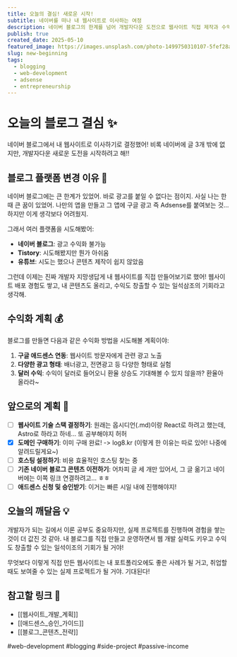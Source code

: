 ```yaml
---
title: 오늘의 결심! 새로운 시작!
subtitle: 네이버를 떠나 내 웹사이트로 이사하는 여정
description: 네이버 블로그의 한계를 넘어 개발자다운 도전으로 웹사이트 직접 제작과 수익 창출까지 블로그 여정 시작기
publish: true
created_date: 2025-05-10
featured_image: https://images.unsplash.com/photo-1499750310107-5fef28a66643
slug: new-beginning
tags:
  - blogging
  - web-development
  - adsense
  - entrepreneurship
---
```


# 오늘의 블로그 결심 ✨

네이버 블로그에서 내 웹사이트로 이사하기로 결정했어! 비록 네이버에 글 3개 밖에 없지만, 개발자다운 새로운 도전을 시작하려고 해!!

## 블로그 플랫폼 변경 이유 📝

네이버 블로그에는 큰 한계가 있었어. 바로 광고를 붙일 수 없다는 점이지. 사실 나는 한때 큰 꿈이 있었어. 나만의 앱을 만들고 그 앱에 구글 광고 즉 Adsense를 붙여보는 것... 하지만 이게 생각보다 어려웠지.

그래서 여러 플랫폼을 시도해봤어:
- **네이버 블로그**: 광고 수익화 불가능
- **Tistory**: 시도해봤지만 뭔가 아쉬움
- **유튜브**: 시도는 했으나 콘텐츠 제작이 쉽지 않았음

그런데 이제는 진짜 개발자 지망생답게 내 웹사이트를 직접 만들어보기로 했어! 웹사이트 배포 경험도 쌓고, 내 콘텐츠도 올리고, 수익도 창출할 수 있는 일석삼조의 기회라고 생각해.

## 수익화 계획 💰

블로그를 만들면 다음과 같은 수익화 방법을 시도해볼 계획이야:

1. **구글 애드센스 연동**: 웹사이트 방문자에게 관련 광고 노출
2. **다양한 광고 형태**: 배너광고, 전면광고 등 다양한 형태로 실험
3. **달러 수익**: 수익이 달러로 들어오니 환율 상승도 기대해볼 수 있지 않을까? 환율아 올라라~

## 앞으로의 계획 📝

- [ ] **웹사이트 기술 스택 결정하기**: 원래는 옵시디언(.md)이랑 React로 하려고 했는데, Astro로 하라고 하네... 또 공부해야지 허허
- [x] **도메인 구매하기**: 이미 구매 완료! -> log8.kr (이렇게 한 이유는 따로 있어! 나중에 알려드릴게요~)
- [ ] **호스팅 설정하기**: 비용 효율적인 호스팅 찾는 중
- [ ] **기존 네이버 블로그 콘텐츠 이전하기**: 어차피 글 세 개만 있어서, 그 글 옮기고 네이버에는 이쪽 링크 연결하려고... ㅎㅎ
- [ ] **애드센스 신청 및 승인받기**: 이거는 빠른 시일 내에 진행해야지!

## 오늘의 깨달음 💡

개발자가 되는 길에서 이론 공부도 중요하지만, 실제 프로젝트를 진행하며 경험을 쌓는 것이 더 값진 것 같아. 내 블로그를 직접 만들고 운영하면서 웹 개발 실력도 키우고 수익도 창출할 수 있는 일석이조의 기회가 될 거야!

무엇보다 이렇게 직접 만든 웹사이트는 내 포트폴리오에도 좋은 사례가 될 거고, 취업할 때도 보여줄 수 있는 실제 프로젝트가 될 거야. 기대된다!

## 참고할 링크 🔗
- [[웹사이트_개발_계획]]
- [[애드센스_승인_가이드]]
- [[블로그_콘텐츠_전략]]

#web-development #blogging #side-project #passive-income